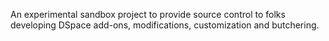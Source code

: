 An experimental sandbox project to provide source control to folks developing DSpace add-ons, modifications, customization and butchering.